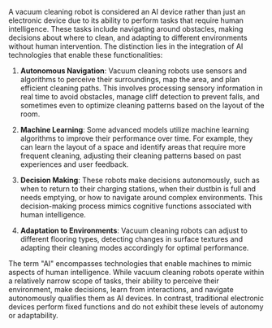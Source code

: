 A vacuum cleaning robot is considered an AI device rather than just an electronic device due to its ability to perform tasks that  require human intelligence. These tasks include navigating around obstacles, making decisions about where to clean, and adapting to different environments without human intervention. The distinction lies in the integration of AI technologies that enable these functionalities:

1. **Autonomous Navigation**: Vacuum cleaning robots use sensors and algorithms to perceive their surroundings, map the area, and plan efficient cleaning paths. This involves processing sensory information in real time to avoid obstacles, manage cliff detection to prevent falls, and sometimes even to optimize cleaning patterns based on the layout of the room.

2. **Machine Learning**: Some advanced models utilize machine learning algorithms to improve their performance over time. For example, they can learn the layout of a space and identify areas that require more frequent cleaning, adjusting their cleaning patterns based on past experiences and user feedback.

3. **Decision Making**: These robots make decisions autonomously, such as when to return to their charging stations, when their dustbin is full and needs emptying, or how to navigate around complex environments. This decision-making process mimics cognitive functions associated with human intelligence.

4. **Adaptation to Environments**: Vacuum cleaning robots can adjust to different flooring types, detecting changes in surface textures and adapting their cleaning modes accordingly for optimal performance.

The term "AI" encompasses technologies that enable machines to mimic aspects of human intelligence. While vacuum cleaning robots operate within a relatively narrow scope of tasks, their ability to perceive their environment, make decisions, learn from interactions, and navigate autonomously qualifies them as AI devices. In contrast, traditional electronic devices  perform fixed functions and do not exhibit these levels of autonomy or adaptability.
